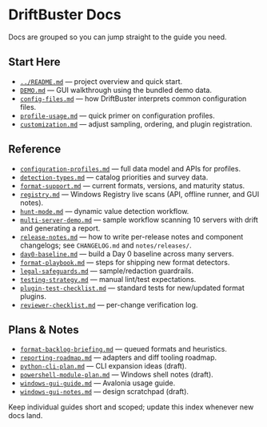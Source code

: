 # DriftBuster Docs

Docs are grouped so you can jump straight to the guide you need.

## Start Here

- [`../README.md`](../README.md) — project overview and quick start.
- [`DEMO.md`](DEMO.md) — GUI walkthrough using the bundled demo data.
- [`config-files.md`](config-files.md) — how DriftBuster interprets common
  configuration files.
- [`profile-usage.md`](profile-usage.md) — quick primer on configuration
  profiles.
- [`customization.md`](customization.md) — adjust sampling, ordering, and
  plugin registration.

## Reference

- [`configuration-profiles.md`](configuration-profiles.md) — full data model and
  APIs for profiles.
- [`detection-types.md`](detection-types.md) — catalog priorities and survey
  data.
- [`format-support.md`](format-support.md) — current formats, versions, and
  maturity status.
- [`registry.md`](registry.md) — Windows Registry live scans (API, offline
  runner, and GUI notes).
- [`hunt-mode.md`](hunt-mode.md) — dynamic value detection workflow.
- [`multi-server-demo.md`](multi-server-demo.md) — sample workflow scanning 10 servers with drift and generating a report.
- [`release-notes.md`](release-notes.md) — how to write per-release notes and component changelogs; see `CHANGELOG.md` and `notes/releases/`.
- [`day0-baseline.md`](day0-baseline.md) — build a Day 0 baseline across many servers.
- [`format-playbook.md`](format-playbook.md) — steps for shipping new format
  detectors.
- [`legal-safeguards.md`](legal-safeguards.md) — sample/redaction guardrails.
- [`testing-strategy.md`](testing-strategy.md) — manual lint/test expectations.
- [`plugin-test-checklist.md`](plugin-test-checklist.md) — standard tests for new/updated format plugins.
- [`reviewer-checklist.md`](reviewer-checklist.md) — per-change verification log.

## Plans & Notes

- [`format-backlog-briefing.md`](format-backlog-briefing.md) — queued formats
  and heuristics.
- [`reporting-roadmap.md`](reporting-roadmap.md) — adapters and diff tooling
  roadmap.
- [`python-cli-plan.md`](python-cli-plan.md) — CLI expansion ideas (draft).
- [`powershell-module-plan.md`](powershell-module-plan.md) — Windows shell notes
  (draft).
- [`windows-gui-guide.md`](windows-gui-guide.md) — Avalonia usage guide.
- [`windows-gui-notes.md`](windows-gui-notes.md) — design scratchpad (draft).

Keep individual guides short and scoped; update this index whenever new docs
land.
